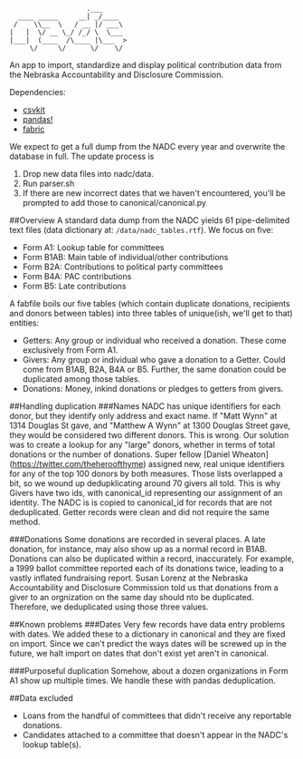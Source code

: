 ```
                   .___      
  ____ _____     __| _/____  
 /    \\__  \   / __ |/ ___\ 
|   |  \/ __ \_/ /_/ \  \___ 
|___|  (____  /\____ |\___  >
     \/     \/      \/    \/ 

```

An app to import, standardize and display political contribution data from the Nebraska Accountability and Disclosure Commission.

Dependencies: 
- [csvkit](https://csvkit.readthedocs.org/en/0.9.1/)  
- [pandas!](http://pandas.pydata.org/pandas-docs/stable/)  
- [fabric](http://www.fabfile.org/)  

We expect to get a full dump from the NADC every year and overwrite the database in full. The update process is
<ol>
<li>Drop new data files into nadc/data.</li>
<li>Run parser.sh</li>
<li>If there are new incorrect dates that we haven't encountered, you'll be prompted to add those to canonical/canonical.py</li>
</ol>

##Overview
A standard data dump from the NADC yields 61 pipe-delimited text files (data dictionary at: `/data/nadc_tables.rtf`). We focus on five:
<ul>
<li>Form A1: Lookup table for committees</li>
<li>Form B1AB: Main table of individual/other contributions</li>
<li>Form B2A: Contributions to political party committees</li>
<li>Form B4A: PAC contributions</li>
<li>Form B5: Late contributions</li>
</ul>

A fabfile boils our five tables (which contain duplicate donations, recipients and donors between tables) into three tables of unique(ish, we'll get to that) entities:
<ul>
<li>Getters: Any group or individual who received a donation. These come exclusively from Form A1.</li>
<li>Givers: Any group or individual who gave a donation to a Getter. Could come from B1AB, B2A, B4A or B5. Further, the same donation could be duplicated among those tables.</li>
<li>Donations: Money, inkind donations or pledges to getters from givers. </li>
</ul>

##Handling duplication
###Names
NADC has unique identifiers for each donor, but they identify only address and exact name. If "Matt Wynn" at 1314 Douglas St gave, and "Matthew A Wynn" at 1300 Douglas Street gave, they would be considered two different donors.
This is wrong.
Our solution was to create a lookup for any "large" donors, whether in terms of total donations or the number of donations. Super fellow [Daniel Wheaton] (https://twitter.com/theheroofthyme) assigned new, real unique identifiers for any of the top 100 donors by both measures. Those lists overlapped a bit, so we wound up dedupklicating around 70 givers all told. This is why Givers have two ids, with canonical_id representing our assignment of an identity.
The NADC is is copied to canonical_id for records that are not deduplicated.
Getter records were clean and did not require the same method.

###Donations
Some donations are recorded in several places. A late donation, for instance, may also show up as a normal record in B1AB.
Donations can also be duplicated within a record, inaccurately. For example, a 1999 ballot committee reported each of its donations twice, leading to a vastly inflated fundraising report. 
Susan Lorenz at the Nebraska Accountability and Disclosure Commission told us that donations from a giver to an orgnization on the same day should nto be duplicated. Therefore, we deduplicated using those three values.

##Known problems
###Dates
Very few records have data entry problems with dates. We added these to a dictionary in canonical and they are fixed on import.
Since we can't predict the ways dates will be screwed up in the future, we halt import on dates that don't exist yet aren't in canonical.

###Purposeful duplication
Somehow, about a dozen organizations in Form A1 show up multiple times. We handle these with pandas deduplication.

##Data excluded
<ul>
<li>Loans from the handful of committees that didn't receive any reportable donations.</li>
<li>Candidates attached to a committee that doesn't appear in the NADC's lookup table(s).</li>
</ul>

